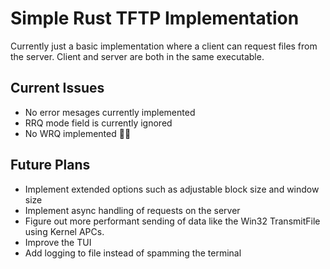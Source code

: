 # Simple Rust TFTP Implementation

Currently just a basic implementation where a client can request files from the server. Client and server are both in the same executable.

## Current Issues
- No error mesages currently implemented
- RRQ mode field is currently ignored
- No WRQ implemented 🤷‍♂️

## Future Plans
- Implement extended options such as adjustable block size and window size
- Implement async handling of requests on the server
- Figure out more performant sending of data like the Win32 TransmitFile using Kernel APCs.
- Improve the TUI
- Add logging to file instead of spamming the terminal
